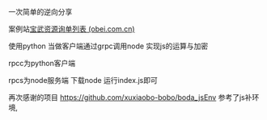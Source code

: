 一次简单的逆向分享

案例站[宝武资源询单列表 (obei.com.cn)](https://qiye.obei.com.cn/web-zone/bwzy/procurement.html)

使用python 当做客户端通过grpc调用node 实现js的运算与加密

rpcc为python客户端

rpcs为node服务端 下载node 运行index.js即可

再次感谢的项目 https://github.com/xuxiaobo-bobo/boda_jsEnv 参考了js补环境,